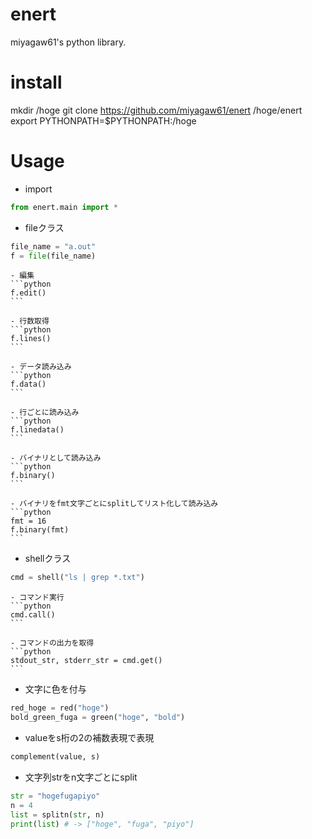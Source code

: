 enert
=====

miyagaw61's python library.

install
=======

mkdir /hoge
git clone https://github.com/miyagaw61/enert /hoge/enert
export PYTHONPATH=$PYTHONPATH:/hoge

Usage
=====

* import 
```python
from enert.main import *
```

* fileクラス
```python
file_name = "a.out"
f = file(file_name)
```
    - 編集
    ```python
    f.edit()
    ```

    - 行数取得
    ```python
    f.lines()
    ```

    - データ読み込み
    ```python
    f.data()
    ```

    - 行ごとに読み込み
    ```python
    f.linedata()
    ```

    - バイナリとして読み込み
    ```python
    f.binary()
    ```

    - バイナリをfmt文字ごとにsplitしてリスト化して読み込み
    ```python
    fmt = 16
    f.binary(fmt)
    ```

* shellクラス
```python
cmd = shell("ls | grep *.txt")
```
    - コマンド実行
    ```python
    cmd.call()
    ```

    - コマンドの出力を取得
    ```python
    stdout_str, stderr_str = cmd.get()
    ```

* 文字に色を付与
```python
red_hoge = red("hoge")
bold_green_fuga = green("hoge", "bold")
```

* valueをs桁の2の補数表現で表現
```python
complement(value, s)
```

* 文字列strをn文字ごとにsplit
```python
str = "hogefugapiyo"
n = 4
list = splitn(str, n)
print(list) # -> ["hoge", "fuga", "piyo"]
```
